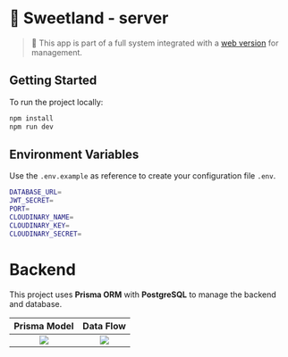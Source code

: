 
# 📱 Sweetland - server

> 📌 This app is part of a full system integrated with a [web version](https://github.com/grc-softdev/sweetland-client/tree/main) for management.


## Getting Started

To run the project locally:

```bash
npm install  
npm run dev
```

## Environment Variables

Use the `.env.example` as reference to create your configuration file `.env`.

```bash
DATABASE_URL=
JWT_SECRET=
PORT=
CLOUDINARY_NAME=
CLOUDINARY_KEY=
CLOUDINARY_SECRET=
```

# Backend

This project uses **Prisma ORM** with **PostgreSQL** to manage the backend and database. 

**Prisma Model**  	            | **Data Flow**
:------------------------------:|:------------------------------:
![](public/screenshots/model.png) | ![](public/screenshots/flux.png)



